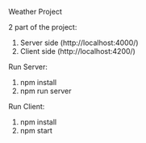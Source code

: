 Weather Project 

2 part of the project:
1. Server side (http://localhost:4000/)
2. Client side (http://localhost:4200/)

Run Server:
1. npm install
2. npm run server

Run Client:
1. npm install
2. npm start
